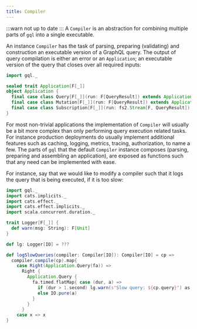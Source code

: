 ```yaml
---
title: Compiler
---
```

:::warn
not up to date
:::
A `Compiler` is an abstraction for combining multiple parts of `gql` into a single executable.

An instance `Compiler` has the task of parsing, preparing (validating) and construction an executable version of a GraphQL query.
The output of query compilation is either an error or an `Application`; an executable version of the query that closes over all required inputs:
```scala
import gql._

sealed trait Application[F[_]]
object Application {
  final case class Query[F[_]](run: F[QueryResult]) extends Application[F]
  final case class Mutation[F[_]](run: F[QueryResult]) extends Application[F]
  final case class Subscription[F[_]](run: fs2.Stream[F, QueryResult]) extends Application[F]
}
```

For most non-trivial applications the implementation of `Compiler` will usually be a bit more complex than only performing query execution related tasks.
For instance production deployments do usually implement additional features such as caching, logging, metrics, tracing, authorization, to name a few.
The parts of `gql` that the default `Compiler` instance composes (parsing, preparing and assembling an application), are exposed as functions such that any need can be implemented with ease.

For instance, say that we would like to modify a compiler such that it logs the query that is being executed, if it is too slow:
```scala
import gql._
import cats.implicits._
import cats.effect._
import cats.effect.implicits._
import scala.concurrent.duration._

trait Logger[F[_]] {
  def warn(msg: String): F[Unit]
}

def lg: Logger[IO] = ???

def logSlowQueries(compiler: Compiler[IO]): Compiler[IO] = cp =>
  compiler.compile(cp).map{
    case Right(Application.Query(fa)) => 
      Right {
        Application.Query {
          fa.timed.flatMap{ case (dur, a) =>
            if (dur > 1.second) lg.warn(s"Slow query: ${cp.query}") as a
            else IO.pure(a)
          }
        }
      }
    case x => x
}
```
